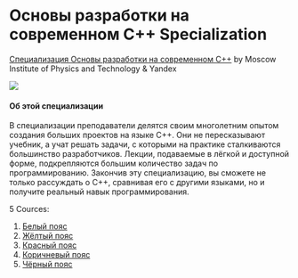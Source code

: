 # Основы разработки на современном C++ Specialization #

[Специализация Основы разработки на современном C++](https://www.coursera.org/specializations/c-plus-plus-modern-development/) by Moscow Institute of Physics and Technology & Yandex

<p>
    <a href="https://www.coursera.org/specializations/c-plus-plus-modern-development/">
        <img src="https://github.com/VulpesCorsac/Coursera-Basics-of-C-plus-plus-development/blob/master/Logo.jpg">
    </a>
</p>

#### Об этой специализации ####
В специализации преподаватели делятся своим многолетним опытом создания больших проектов на языке C++. Они не пересказывают учебник, а учат решать задачи, с которыми на практике сталкиваются большинство разработчиков. Лекции, подаваемые в лёгкой и доступной форме, подкрепляются большим количество задач по программированию. Закончив эту специализацию, вы сможете не только рассуждать о C++, сравнивая его с другими языками, но и получите реальный навык программирования.

5 Cources:

1. [Белый пояс](https://github.com/VulpesCorsac/Coursera-Basics-of-C-plus-plus-development/tree/master/1%20-%20White%20belt)
2. [Жёлтый пояс](https://github.com/VulpesCorsac/Coursera-Basics-of-C-plus-plus-development/tree/master/2%20-%20Yellow%20belt)
3. [Красный пояс](https://github.com/VulpesCorsac/Coursera-Basics-of-C-plus-plus-development/tree/master/3%20-%20Red%20belt)
4. [Коричневый пояс](https://github.com/VulpesCorsac/Coursera-Basics-of-C-plus-plus-development/tree/master/4%20-%20Brown%20belt)
5. [Чёрный пояс](https://github.com/VulpesCorsac/Coursera-Basics-of-C-plus-plus-development/tree/master/5%20-%20Black%20belt)
